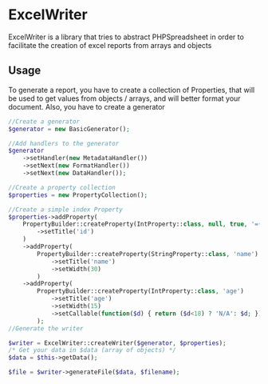 # ExcelWriter

ExcelWriter is a library that tries to abstract PHPSpreadsheet in order to facilitate
the creation of excel reports from arrays and objects

## Usage

To generate a report, you have to create a collection of Properties, that will be used
to get values from objects / arrays, and will better format your document. Also, you have to 
create a generator

```php
//Create a generator
$generator = new BasicGenerator();

//Add handlers to the generator
$generator
    ->setHandler(new MetadataHandler())
    ->setNext(new FormatHandler())
    ->setNext(new DataHandler());

//Create a property collection
$properties = new PropertyCollection();

//Create a simple index Property
$properties->addProperty(
    PropertyBuilder::createProperty(IntProperty::class, null, true, '={row}-1')
        ->setTitle('id')
    )
    ->addProperty(
        PropertyBuilder::createProperty(StringProperty::class, 'name')
            ->setTitle('name')
            ->setWidth(30)
        )
    ->addProperty(
        PropertyBuilder::createProperty(IntProperty::class, 'age')
            ->setTitle('age')
            ->setWidth(15)
            ->setCallable(function($d) { return ($d<18) ? 'N/A': $d; })
        );    
//Generate the writer

$writer = ExcelWriter::createWriter($generator, $properties);
/* Get your data in $data (array of objects) */
$data = $this->getData();

$file = $writer->generateFile($data, $filename);
```

